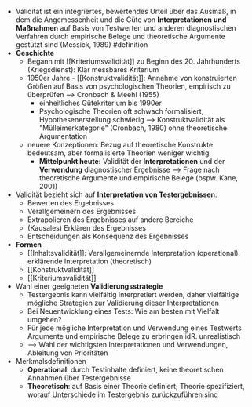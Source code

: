 - Validität ist ein integriertes, bewertendes Urteil über das Ausmaß, in dem die Angemessenheit und die Güte von **Interpretationen und Maßnahmen** auf Basis von Testwerten und anderen diagnostischen Verfahren durch empirische Belege und theoretische Argumente gestützt sind (Messick, 1989) #definition
- **Geschichte**
    - Begann mit [[Kriteriumsvalidität]] zu Beginn des 20. Jahrhunderts (Kriegsdienst): Klar messbares Kriterium
    - 1950er Jahre - [[Konstruktvalidität]]: Annahme von konstruierten Größen auf Basis von psychologischen Theorien, empirisch zu überprüfen --> Cronbach & Meehl (1955)
        - einheitliches Gütekriterium bis 1990er
        - Psychologische Theorien oft schwach formalisiert, Hypothesenerstellung schwierig --> Konstruktvalidität als "Mülleimerkategorie" (Cronbach, 1980) ohne theoretische Argumentation
    - neuere Konzeptionen: Bezug auf theoretische Konstrukte bedeutsam, aber formalisierte Theorien weniger wichtig
        - **Mittelpunkt heute:** Validität der **Interpretationen** und der **Verwendung** diagnostischer Ergebnisse --> Frage nach theoretische Argumente und empirische Belege (bspw. Kane, 2001)
- Validität bezieht sich auf **Interpretation von Testergebnissen**:
    - Bewerten des Ergebnisses
    - Verallgemeinern des Ergebnisses
    - Extrapolieren des Ergebnisses auf andere Bereiche
    - (Kausales) Erklären des Ergebnisses
    - Entscheidungen als Konsequenz des Ergebnisses
- **Formen**
    - [[Inhaltsvalidität]]: Verallgemeinernde Interpretation (operational), erklärende Interpretation (theoretisch)
    - [[Konstruktvalidität]]
    - [[Kriteriumsvalidität]]
- Wahl einer geeigneten **Validierungsstrategie**
    - Testergebnis kann vielfältig interpretiert werden, daher vielfältige mögliche Strategien zur Validierung dieser Interpretationen
    - Bei Neuentwicklung eines Tests: Wie am besten mit Vielfalt umgehen?
    - Für jede mögliche Interpretation und Verwendung eines Testwerts Argumente und empirische Belege zu erbringen idR. unrealistisch 
    - --> Wahl der wichtigsten Interpretationen und Verwendungen, Ableitung von Prioritäten
- Merkmalsdefinitionen
    - **Operational**: durch Testinhalte definiert, keine theoretischen Annahmen über Testergebnisse
    - **Theoretisch**: auf Basis einer Theorie definiert; Theorie spezifiziert, worauf Unterschiede im Testergebnis zurückzuführen sind
